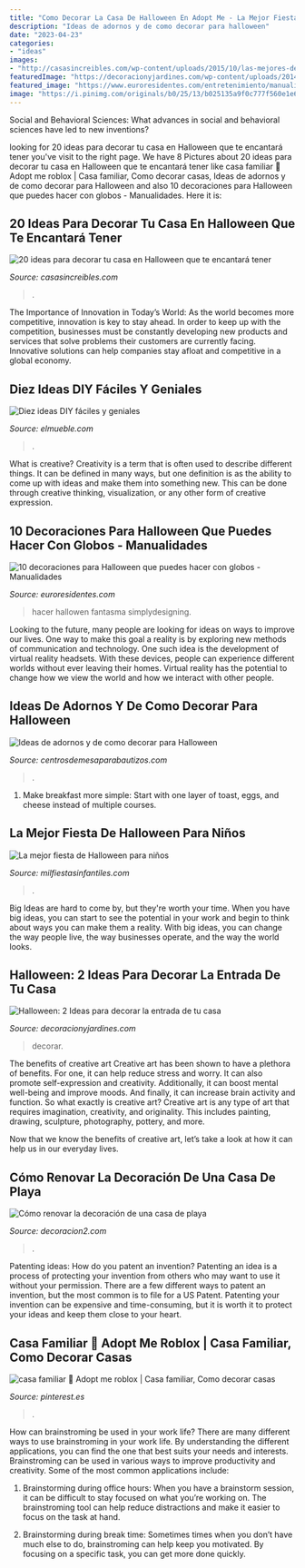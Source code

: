 ```yaml
---
title: "Como Decorar La Casa De Halloween En Adopt Me - La Mejor Fiesta De Halloween Para Niños"
description: "Ideas de adornos y de como decorar para halloween"
date: "2023-04-23"
categories:
- "ideas"
images:
- "http://casasincreibles.com/wp-content/uploads/2015/10/las-mejores-decoraciones-de-casas-para-halloween-20.jpg"
featuredImage: "https://decoracionyjardines.com/wp-content/uploads/2014/10/decorar-la-entrada-de-casa-para-halloween.jpg"
featured_image: "https://www.euroresidentes.com/entretenimiento/manualidades/wp-content/uploads/sites/17/2015/10/decoracion-halloween-globos-fantasma.jpg"
image: "https://i.pinimg.com/originals/b0/25/13/b025135a9f0c777f560e1e6d7bc7d7c5.jpg"
---
```



Social and Behavioral Sciences: What advances in social and behavioral sciences have led to new inventions?
 

	

		
looking for 20 ideas para decorar tu casa en Halloween que te encantará tener you've visit to the right page. We have 8 Pictures about 20 ideas para decorar tu casa en Halloween que te encantará tener like casa familiar 🌾 Adopt me roblox | Casa familiar, Como decorar casas, Ideas de adornos y de como decorar para Halloween and also 10 decoraciones para Halloween que puedes hacer con globos - Manualidades. Here it is:
		
    
## 20 Ideas Para Decorar Tu Casa En Halloween Que Te Encantará Tener

<img loading=lazy src="http://casasincreibles.com/wp-content/uploads/2015/10/las-mejores-decoraciones-de-casas-para-halloween-20.jpg" onerror="this.onerror=null;this.src='https://tse3.mm.bing.net/th?id=OIP.d-hsuuR2SOfOB4Vaju0YkgHaFj&amp;pid=15.1';" alt="20 ideas para decorar tu casa en Halloween que te encantará tener">

_Source: casasincreibles.com_

>. 

	

The Importance of Innovation in Today’s World:
As the world becomes more competitive, innovation is key to stay ahead. In order to keep up with the competition, businesses must be constantly developing new products and services that solve problems their customers are currently facing. Innovative solutions can help companies stay afloat and competitive in a global economy.

    
## Diez Ideas DIY Fáciles Y Geniales

<img loading=lazy src="https://www.elmueble.com/medio/2015/10/22/pared_con_collage_de_marcos_de_fotos_1255x1280.jpg" onerror="this.onerror=null;this.src='https://tse1.mm.bing.net/th?id=OIP.FaTuoNlUfN6vxKXvllmHhgHaHj&amp;pid=15.1';" alt="Diez ideas DIY fáciles y geniales">

_Source: elmueble.com_

>. 

	

What is creative?
Creativity is a term that is often used to describe different things. It can be defined in many ways, but one definition is as the ability to come up with ideas and make them into something new. This can be done through creative thinking, visualization, or any other form of creative expression.

    
## 10 Decoraciones Para Halloween Que Puedes Hacer Con Globos - Manualidades

<img loading=lazy src="https://www.euroresidentes.com/entretenimiento/manualidades/wp-content/uploads/sites/17/2015/10/decoracion-halloween-globos-fantasma.jpg" onerror="this.onerror=null;this.src='https://tse4.mm.bing.net/th?id=OIP.Tlr-YGyq3GbiUlLHGkNxRQHaK9&amp;pid=15.1';" alt="10 decoraciones para Halloween que puedes hacer con globos - Manualidades">

_Source: euroresidentes.com_

>hacer hallowen fantasma simplydesigning. 

	

Looking to the future, many people are looking for ideas on ways to improve our lives. One way to make this goal a reality is by exploring new methods of communication and technology. One such idea is the development of virtual reality headsets. With these devices, people can experience different worlds without ever leaving their homes. Virtual reality has the potential to change how we view the world and how we interact with other people.

    
## Ideas De Adornos Y De Como Decorar Para Halloween

<img loading=lazy src="https://centrosdemesaparabautizos.com/wp-content/uploads/2016/10/como-decorar-para-halloween-manualidades.jpg" onerror="this.onerror=null;this.src='https://tse1.mm.bing.net/th?id=OIP.we0XooSmCFaQHpfYmukzdAAAAA&amp;pid=15.1';" alt="Ideas de adornos y de como decorar para Halloween">

_Source: centrosdemesaparabautizos.com_

>. 

	

1. Make breakfast more simple: Start with one layer of toast, eggs, and cheese instead of multiple courses. 

    
## La Mejor Fiesta De Halloween Para Niños

<img loading=lazy src="https://www.milfiestasinfantiles.com/wp-content/uploads/2012/10/fiesta-halloween-ninos-cumpleanos.jpg" onerror="this.onerror=null;this.src='https://tse4.mm.bing.net/th?id=OIP.bzRuqXnXstdIQI0YQJ9QtwAAAA&amp;pid=15.1';" alt="La mejor fiesta de Halloween para niños">

_Source: milfiestasinfantiles.com_

>. 

	

Big Ideas are hard to come by, but they're worth your time. When you have big ideas, you can start to see the potential in your work and begin to think about ways you can make them a reality. With big ideas, you can change the way people live, the way businesses operate, and the way the world looks.

    
## Halloween: 2 Ideas Para Decorar La Entrada De Tu Casa

<img loading=lazy src="https://decoracionyjardines.com/wp-content/uploads/2014/10/decorar-la-entrada-de-casa-para-halloween.jpg" onerror="this.onerror=null;this.src='https://tse2.mm.bing.net/th?id=OIP.2CRvX6RuJ8LxMq08vm_BVwHaKX&amp;pid=15.1';" alt="Halloween: 2 Ideas para decorar la entrada de tu casa">

_Source: decoracionyjardines.com_

>decorar. 

	

The benefits of creative art
Creative art has been shown to have a plethora of benefits. For one, it can help reduce stress and worry. It can also promote self-expression and creativity. Additionally, it can boost mental well-being and improve moods. And finally, it can increase brain activity and function.
So what exactly is creative art? Creative art is any type of art that requires imagination, creativity, and originality. This includes painting, drawing, sculpture, photography, pottery, and more.

Now that we know the benefits of creative art, let’s take a look at how it can help us in our everyday lives.

    
## Cómo Renovar La Decoración De Una Casa De Playa

<img loading=lazy src="https://decoracion2.com/imagenes/2015/06/mural-pared.jpg" onerror="this.onerror=null;this.src='https://tse4.mm.bing.net/th?id=OIP.iMtPbYOSVPovQsAt5CZxOwHaFj&amp;pid=15.1';" alt="Cómo renovar la decoración de una casa de playa">

_Source: decoracion2.com_

>. 

	

Patenting ideas: How do you patent an invention?
Patenting an idea is a process of protecting your invention from others who may want to use it without your permission. There are a few different ways to patent an invention, but the most common is to file for a US Patent. Patenting your invention can be expensive and time-consuming, but it is worth it to protect your ideas and keep them close to your heart.

    
## Casa Familiar 🌾 Adopt Me Roblox | Casa Familiar, Como Decorar Casas

<img loading=lazy src="https://i.pinimg.com/originals/b0/25/13/b025135a9f0c777f560e1e6d7bc7d7c5.jpg" onerror="this.onerror=null;this.src='https://tse1.mm.bing.net/th?id=OIP.4NxioJk-Ryy9zlNYxct6swHaEK&amp;pid=15.1';" alt="casa familiar 🌾 Adopt me roblox | Casa familiar, Como decorar casas">

_Source: pinterest.es_

>. 

	

How can brainstroming be used in your work life?
There are many different ways to use brainstroming in your work life. By understanding the different applications, you can find the one that best suits your needs and interests. Brainstroming can be used in various ways to improve productivity and creativity. Some of the most common applications include:
1) Brainstorming during office hours: When you have a brainstorm session, it can be difficult to stay focused on what you’re working on. The brainstroming tool can help reduce distractions and make it easier to focus on the task at hand.

2) Brainstorming during break time: Sometimes times when you don’t have much else to do, brainstroming can help keep you motivated. By focusing on a specific task, you can get more done quickly.

